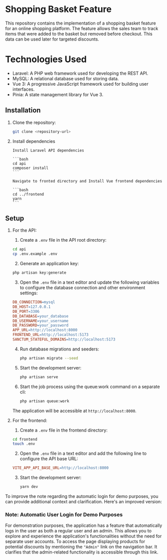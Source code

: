 # Shopping Basket Feature

This repository contains the implementation of a shopping basket feature for an online shopping platform. The feature allows the sales team to track items that were added to the basket but removed before checkout. This data can be used later for targeted discounts.

# Technologies Used

-   Laravel: A PHP web framework used for developing the REST API.
-   MySQL: A relational database used for storing data.
-   Vue 3: A progressive JavaScript framework used for building user interfaces.
-   Pinia: A state management library for Vue 3.

## Installation

1.  Clone the repository:

    ```bash
    git clone <repository-url>
    ```

2.  Install dependencies

        Install Laravel API dependencies

        ```bash
        cd api
        composer install
        ```

        Navigate to fronted directory and Install Vue frontend dependencies

        ```bash
        cd ../frontend
        yarn
        ```

## Setup

1. For the API:

    1. Create a `.env` file in the API root directory:

    ```bash
    cd api
    cp .env.example .env
    ```

    2. Generate an application key:

    ```bash
    php artisan key:generate
    ```

    3. Open the `.env` file in a text editor and update the following variables to configure the database connection and other environment settings:

    ```makefile
    DB_CONNECTION=mysql
    DB_HOST=127.0.0.1
    DB_PORT=3306
    DB_DATABASE=your_database
    DB_USERNAME=your_username
    DB_PASSWORD=your_password
    APP_URL=http://localhost:8000
    FRONTEND_URL=http://localhost:5173
    SANCTUM_STATEFUL_DOMAINS=http://localhost:5173
    ```

    4. Run database migrations and seeders:

        ```bash
        php artisan migrate --seed
        ```

    5. Start the development server:

        ```bash
        php artisan serve
        ```

    6. Start the job process using the queue:work command on a separate cli:
        ```bash
        php artisan queue:work
        ```

    The application will be accessible at `http://localhost:8000`.

2. For the frontend:

    1. Create a `.env` file in the frontend directory:

    ```bash
    cd frontend
    touch .env
    ```

    2. Open the `.env` file in a text editor and add the following line to configure the API base URL:

    ```makefile
    VITE_APP_API_BASE_URL=http://localhost:8000
    ```

    3. Start the development server:

        ```bash
        yarn dev
        ```

To improve the note regarding the automatic login for demo purposes, you can provide additional context and clarification. Here's an improved version:

### Note: Automatic User Login for Demo Purposes

For demonstration purposes, the application has a feature that automatically logs in the user as both a regular user and an admin. This allows you to explore and experience the application's functionalities without the need for separate user accounts. To access the page displaying products for potential discounts by mentioning the `"Admin"` link on the navigation bar. It clarifies that the admin-related functionality is accessible through this link.

